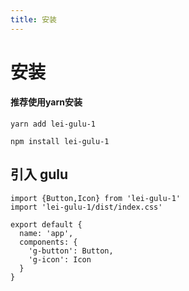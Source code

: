 ```yaml
---
title: 安装
---
```


# 安装
#### 推荐使用yarn安装
```
yarn add lei-gulu-1
```
```
npm install lei-gulu-1
```

## 引入 gulu
```
import {Button,Icon} from 'lei-gulu-1'
import 'lei-gulu-1/dist/index.css'

export default {
  name: 'app',
  components: {
    'g-button': Button,
    'g-icon': Icon
  }
}
```